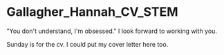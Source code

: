 # Gallagher_Hannah_CV_STEM
"You don't understand, I'm obsessed." I look forward to working with you. 

Sunday is for the cv. 
I could put my cover letter here too. 
